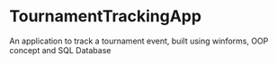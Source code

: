 # TournamentTrackingApp
An application to track a tournament event,  built using winforms, OOP concept and SQL Database
